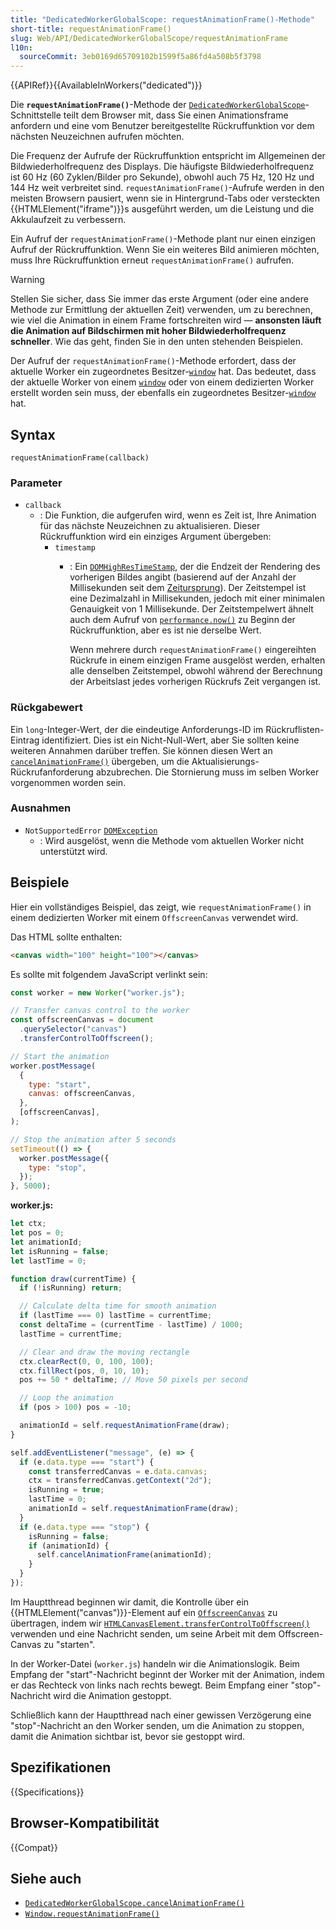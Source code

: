 ```yaml
---
title: "DedicatedWorkerGlobalScope: requestAnimationFrame()-Methode"
short-title: requestAnimationFrame()
slug: Web/API/DedicatedWorkerGlobalScope/requestAnimationFrame
l10n:
  sourceCommit: 3eb0169d65709102b1599f5a86fd4a508b5f3798
---
```


{{APIRef}}{{AvailableInWorkers("dedicated")}}

Die **`requestAnimationFrame()`**-Methode der [`DedicatedWorkerGlobalScope`](/de/docs/Web/API/DedicatedWorkerGlobalScope)-Schnittstelle teilt dem Browser mit, dass Sie einen Animationsframe anfordern und eine vom Benutzer bereitgestellte Rückruffunktion vor dem nächsten Neuzeichnen aufrufen möchten.

Die Frequenz der Aufrufe der Rückruffunktion entspricht im Allgemeinen der Bildwiederholfrequenz des Displays. Die häufigste Bildwiederholfrequenz ist 60 Hz (60 Zyklen/Bilder pro Sekunde), obwohl auch 75 Hz, 120 Hz und 144 Hz weit verbreitet sind. `requestAnimationFrame()`-Aufrufe werden in den meisten Browsern pausiert, wenn sie in Hintergrund-Tabs oder versteckten {{HTMLElement("iframe")}}s ausgeführt werden, um die Leistung und die Akkulaufzeit zu verbessern.

Ein Aufruf der `requestAnimationFrame()`-Methode plant nur einen einzigen Aufruf der Rückruffunktion. Wenn Sie ein weiteres Bild animieren möchten, muss Ihre Rückruffunktion erneut `requestAnimationFrame()` aufrufen.

> [!WARNING]
> Stellen Sie sicher, dass Sie immer das erste Argument (oder eine andere Methode zur Ermittlung der aktuellen Zeit) verwenden, um zu berechnen, wie viel die Animation in einem Frame fortschreiten wird — **ansonsten läuft die Animation auf Bildschirmen mit hoher Bildwiederholfrequenz schneller**. Wie das geht, finden Sie in den unten stehenden Beispielen.

Der Aufruf der `requestAnimationFrame()`-Methode erfordert, dass der aktuelle Worker ein zugeordnetes Besitzer-[`window`](/de/docs/Web/API/Window) hat. Das bedeutet, dass der aktuelle Worker von einem [`window`](/de/docs/Web/API/Window) oder von einem dedizierten Worker erstellt worden sein muss, der ebenfalls ein zugeordnetes Besitzer-[`window`](/de/docs/Web/API/Window) hat.

## Syntax

```js-nolint
requestAnimationFrame(callback)
```

### Parameter

- `callback`
  - : Die Funktion, die aufgerufen wird, wenn es Zeit ist, Ihre Animation für das nächste Neuzeichnen zu aktualisieren. Dieser Rückruffunktion wird ein einziges Argument übergeben:
    - `timestamp`
      - : Ein [`DOMHighResTimeStamp`](/de/docs/Web/API/DOMHighResTimeStamp), der die Endzeit der Rendering des vorherigen Bildes angibt (basierend auf der Anzahl der Millisekunden seit dem [Zeitursprung](/de/docs/Web/API/Performance/timeOrigin)). Der Zeitstempel ist eine Dezimalzahl in Millisekunden, jedoch mit einer minimalen Genauigkeit von 1 Millisekunde. Der Zeitstempelwert ähnelt auch dem Aufruf von [`performance.now()`](/de/docs/Web/API/Performance/now) zu Beginn der Rückruffunktion, aber es ist nie derselbe Wert.

        Wenn mehrere durch `requestAnimationFrame()` eingereihten Rückrufe in einem einzigen Frame ausgelöst werden, erhalten alle denselben Zeitstempel, obwohl während der Berechnung der Arbeitslast jedes vorherigen Rückrufs Zeit vergangen ist.

### Rückgabewert

Ein `long`-Integer-Wert, der die eindeutige Anforderungs-ID im Rückruflisten-Eintrag identifiziert. Dies ist ein Nicht-Null-Wert, aber Sie sollten keine weiteren Annahmen darüber treffen. Sie können diesen Wert an [`cancelAnimationFrame()`](/de/docs/Web/API/DedicatedWorkerGlobalScope/cancelAnimationFrame) übergeben, um die Aktualisierungs-Rückrufanforderung abzubrechen. Die Stornierung muss im selben Worker vorgenommen worden sein.

### Ausnahmen

- `NotSupportedError` [`DOMException`](/de/docs/Web/API/DOMException)
  - : Wird ausgelöst, wenn die Methode vom aktuellen Worker nicht unterstützt wird.

## Beispiele

Hier ein vollständiges Beispiel, das zeigt, wie `requestAnimationFrame()` in einem dedizierten Worker mit einem `OffscreenCanvas` verwendet wird.

Das HTML sollte enthalten:

```html
<canvas width="100" height="100"></canvas>
```

Es sollte mit folgendem JavaScript verlinkt sein:

```js
const worker = new Worker("worker.js");

// Transfer canvas control to the worker
const offscreenCanvas = document
  .querySelector("canvas")
  .transferControlToOffscreen();

// Start the animation
worker.postMessage(
  {
    type: "start",
    canvas: offscreenCanvas,
  },
  [offscreenCanvas],
);

// Stop the animation after 5 seconds
setTimeout(() => {
  worker.postMessage({
    type: "stop",
  });
}, 5000);
```

**worker.js:**

```js
let ctx;
let pos = 0;
let animationId;
let isRunning = false;
let lastTime = 0;

function draw(currentTime) {
  if (!isRunning) return;

  // Calculate delta time for smooth animation
  if (lastTime === 0) lastTime = currentTime;
  const deltaTime = (currentTime - lastTime) / 1000;
  lastTime = currentTime;

  // Clear and draw the moving rectangle
  ctx.clearRect(0, 0, 100, 100);
  ctx.fillRect(pos, 0, 10, 10);
  pos += 50 * deltaTime; // Move 50 pixels per second

  // Loop the animation
  if (pos > 100) pos = -10;

  animationId = self.requestAnimationFrame(draw);
}

self.addEventListener("message", (e) => {
  if (e.data.type === "start") {
    const transferredCanvas = e.data.canvas;
    ctx = transferredCanvas.getContext("2d");
    isRunning = true;
    lastTime = 0;
    animationId = self.requestAnimationFrame(draw);
  }
  if (e.data.type === "stop") {
    isRunning = false;
    if (animationId) {
      self.cancelAnimationFrame(animationId);
    }
  }
});
```

Im Hauptthread beginnen wir damit, die Kontrolle über ein {{HTMLElement("canvas")}}-Element auf ein [`OffscreenCanvas`](/de/docs/Web/API/OffscreenCanvas) zu übertragen, indem wir [`HTMLCanvasElement.transferControlToOffscreen()`](/de/docs/Web/API/HTMLCanvasElement/transferControlToOffscreen) verwenden und eine Nachricht senden, um seine Arbeit mit dem Offscreen-Canvas zu "starten".

In der Worker-Datei (`worker.js`) handeln wir die Animationslogik. Beim Empfang der "start"-Nachricht beginnt der Worker mit der Animation, indem er das Rechteck von links nach rechts bewegt. Beim Empfang einer "stop"-Nachricht wird die Animation gestoppt.

Schließlich kann der Hauptthread nach einer gewissen Verzögerung eine "stop"-Nachricht an den Worker senden, um die Animation zu stoppen, damit die Animation sichtbar ist, bevor sie gestoppt wird.

## Spezifikationen

{{Specifications}}

## Browser-Kompatibilität

{{Compat}}

## Siehe auch

- [`DedicatedWorkerGlobalScope.cancelAnimationFrame()`](/de/docs/Web/API/DedicatedWorkerGlobalScope/cancelAnimationFrame)
- [`Window.requestAnimationFrame()`](/de/docs/Web/API/Window/requestAnimationFrame)
